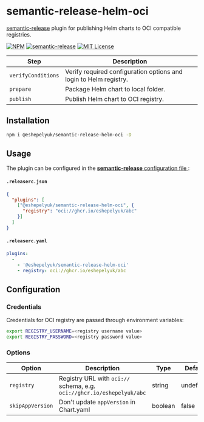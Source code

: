 # semantic-release-helm-oci

[semantic-release](https://github.com/semantic-release/semantic-release) plugin
for publishing Helm charts to OCI compatible registries.

[![NPM](https://img.shields.io/npm/v/@eshepelyuk/semantic-release-helm-oci?logo=npm&style=for-the-badge)](https://www.npmjs.com/package/@eshepelyuk/semantic-release-helm-oci)
[![semantic-release](https://img.shields.io/badge/%20%20%F0%9F%93%A6%F0%9F%9A%80-semantic--release-e10079.svg?style=for-the-badge)](https://github.com/semantic-release/semantic-release)
[![MIT License](https://img.shields.io/github/license/eshepelyuk/semantic-release-helm-oci?logo=mit&style=for-the-badge)](https://opensource.org/licenses/MIT)

| Step               | Description                                                  |
|--------------------|--------------------------------------------------------------|
| `verifyConditions` | Verify required configuration options and login to Helm registry.    |
| `prepare`          | Package Helm chart to local folder.                          |
| `publish`          | Publish Helm chart to OCI registry.                          |

## Installation

```bash
npm i @eshepelyuk/semantic-release-helm-oci -D
```

## Usage

The plugin can be configured in the [**semantic-release** configuration file
](https://github.com/semantic-release/semantic-release/blob/master/docs/usage/configuration.md#configuration):

#### **`.releaserc.json`**
```json
{
  "plugins": [
    ["@eshepelyuk/semantic-release-helm-oci", {
      "registry": "oci://ghcr.io/eshepelyuk/abc"
    }]
  ]
}
```

#### **`.releaserc.yaml`**
```yaml
plugins:
  -
    - '@eshepelyuk/semantic-release-helm-oci'
    - registry: oci://ghcr.io/eshepelyuk/abc
```

## Configuration

### Credentials

Credentials for OCI registry are passed through environment variables:

```bash
export REGISTRY_USERNAME=<registry username value>
export REGISTRY_PASSWORD=<registry password value>
```

### Options

| Option            | Description                                                       | Type      | Default   |
| ------------------|-------------------------------------------------------------------|-----------|-----------|
| `registry`        | Registry URL with `oci://` schema, e.g. `oci://ghcr.io/eshepelyuk/abc` | string    | undefined |
| `skipAppVersion`  | Don't update `appVersion` in Chart.yaml | boolean | false |

